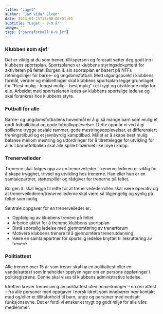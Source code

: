 ```yaml
---
title: "Laget"
author: "Jan Vidar Elven"
date: 2023-01-15T18:00:00+01:00
subtitle: "Laget - 8-9 år"
image: ""
tags: ["barnefotball 8-9 år"]
---
```


### Klubben som sjef

Det er viktig at du som trener, tillitsperson og foresatt setter deg godt inn i klubbens sportsplan. Sportsplanen er klubbens styringsdokument for aktiviteten på feltet. Borgen IL sin sportsplan er basert på NFFs retningslinjer for barne- og ungdomsfotball. Med utgangspunkt i klubbens formål, verdier og målsettinger skal klubbens sportsplan legge grunnlaget for ”Flest mulig – lengst mulig – best mulig” i et trygt og utviklende miljø for alle. Arbeidet med sportsplanen ledes av klubbens sportslige ledelse og skal forankres hos klubbens styre.

### Fotball for alle

Barne- og ungdomsfotballens hovedmål er å gi så mange barn som mulig et godt fotballtilbud og gode fotballopplevelser. Dette oppnår vi ved å gi spillerne trygge sosiale rammer, gode mestringsopplevelser, et differensiert treningstilbud og et jevnbyrdig kamptilbud. Målet er å skape best mulig balanse mellom mestring og utfordringer for å tilrettelegge for utvikling for alle. I barnefotballen skal alle spille tilnærmet like mye i kamp.

### Trenerveileder

Trenerne skal følges opp av en trenerveileder. Trenerveilederen er viktig for å skape trygghet, trivsel og utvikling hos trenerne. Han eller hun er en samtalepartner, støttespiller og rådgiver for trenerne på feltet.

Borgen IL skal legge til rette for at trenerveilederrollen skal være operativ og at trenerveilederen/trenerveilederne skal være så tilgjengelig og synlig på feltet som mulig.  

Sentrale oppgaver for en trenerveileder er:

- Oppfølging av klubbens trenere på feltet
- Arbeide aktivt for å fremme klubbens sportsplan
- Bistå sportslig ledelse med gjennomføring av trenerforum
- Motivere klubbens trenere til å gjennomføre trenerutdanning
- Være en samtalepartner for sportslig ledelse knyttet til rekruttering av trenere

### Politiattest

Alle trenere over 15 år som trener skal ha en politiattest eller en vandelsattest som inneholder opplysninger om en persons oppføringer i politiregistrene. Denne skal vises til klubbens administrative ledelse.

Idretten krever fremvisning av politiattest uten anmerkninger – en ren attest - fra alle personer med oppgaver i norsk idrett som innebærer nær kontakt med og/eller et tillitsforhold til barn, unge og personer med nedsatt funksjonsevne. Det er fordi vi ønsker et trygt og godt miljø for alle våre medlemmer.
